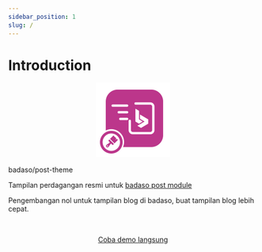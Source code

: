 ```yaml
---
sidebar_position: 1
slug: /
---
```


# Introduction

<p align="center">
  <a href="https://badaso-docs.uatech.co.id/">
    <img src="img/badaso-module-logo.png" width="150px" alt="Badaso logo" />  
  </a>
  <p>badaso/post-theme</p>
</p>

<p align="left">Tampilan perdagangan resmi untuk <a href="https://github.com/uasoft-indonesia/badaso-post-module">badaso post module</a></p>
<p align="left">Pengembangan nol untuk tampilan blog di badaso, buat tampilan blog lebih cepat.</p>
<br />

<p align="center">
  <p align="center"><a href="https://badaso-demo.uatech.co.id/post" target="_blank">Coba demo langsung</a></p>
</p>
